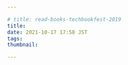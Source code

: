 ```yaml
---

# title: read-books-techbookfest-2019
title:
date: 2021-10-17 17:58 JST
tags: 
thumbnail:

---
```



